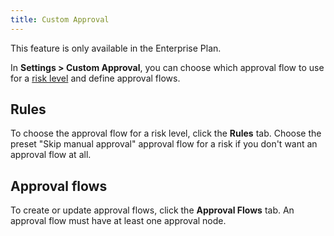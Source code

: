 ```yaml
---
title: Custom Approval
---
```


<hint-block type="info">

This feature is only available in the Enterprise Plan.

</hint-block>

In **Settings > Custom Approval**, you can choose which approval flow to use for a [risk level](/docs/administration/risk-center) and define approval flows.

## Rules

To choose the approval flow for a risk level, click the **Rules** tab.
Choose the preset "Skip manual approval" approval flow for a risk if you don't want an approval flow at all.

## Approval flows

To create or update approval flows, click the **Approval Flows** tab.
An approval flow must have at least one approval node.
